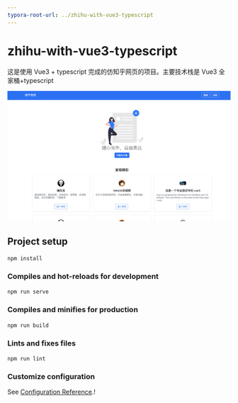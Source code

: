 ```yaml
---
typora-root-url: ../zhihu-with-vue3-typescript
---
```


# zhihu-with-vue3-typescript

这是使用 Vue3 + typescript 完成的仿知乎网页的项目。主要技术栈是 Vue3 全家桶+typescript

![Jietu20201216-173753](/Jietu20201216-173753.jpg)

## Project setup

```
npm install
```

### Compiles and hot-reloads for development

```
npm run serve
```

### Compiles and minifies for production

```
npm run build
```

### Lints and fixes files

```
npm run lint
```

### Customize configuration

See [Configuration Reference](https://cli.vuejs.org/config/).!
